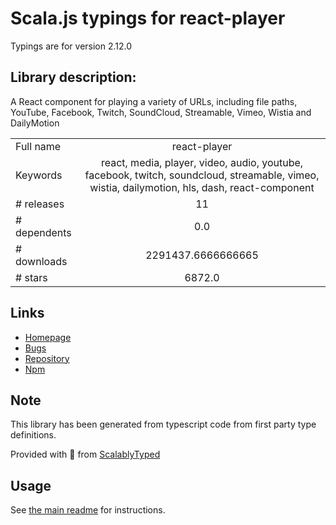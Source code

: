 
# Scala.js typings for react-player

Typings are for version 2.12.0

## Library description:
A React component for playing a variety of URLs, including file paths, YouTube, Facebook, Twitch, SoundCloud, Streamable, Vimeo, Wistia and DailyMotion

|                    |                 |
| ------------------ | :-------------: |
| Full name          | react-player |
| Keywords           | react, media, player, video, audio, youtube, facebook, twitch, soundcloud, streamable, vimeo, wistia, dailymotion, hls, dash, react-component |
| # releases         | 11 |
| # dependents       | 0.0 |
| # downloads        | 2291437.6666666665 |
| # stars            | 6872.0 |

## Links
- [Homepage](https://github.com/CookPete/react-player)
- [Bugs](https://github.com/CookPete/react-player/issues)
- [Repository](https://github.com/CookPete/react-player)
- [Npm](https://www.npmjs.com/package/react-player)
    


## Note
This library has been generated from typescript code from first party type definitions.

Provided with :purple_heart: from [ScalablyTyped](https://github.com/oyvindberg/ScalablyTyped)

## Usage
See [the main readme](../../readme.md) for instructions.


